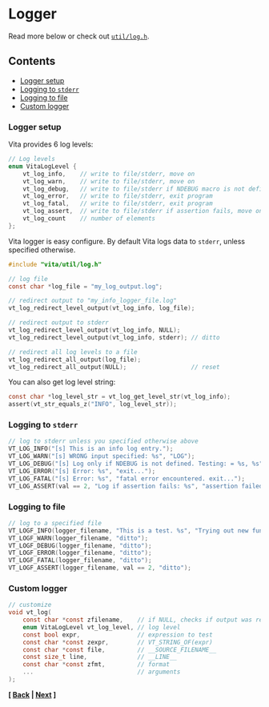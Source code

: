 # Logger
Read more below or check out [`util/log.h`](../../inc/vita/util/log.h).

## Contents
* [Logger setup](page7.md#logger-setup)
* [Logging to `stderr`](page7.md#logging-to-stderr)
* [Logging to file](page7.md#logging-to-file)
* [Custom logger](page7.md#custom-logger)

### Logger setup
Vita provides 6 log levels: 
```c
// Log levels
enum VitaLogLevel {
    vt_log_info,    // write to file/stderr, move on
    vt_log_warn,    // write to file/stderr, move on
    vt_log_debug,   // write to file/stderr if NDEBUG macro is not defined, move on
    vt_log_error,   // write to file/stderr, exit program
    vt_log_fatal,   // write to file/stderr, exit program
    vt_log_assert,  // write to file/stderr if assertion fails, move on
    vt_log_count    // number of elements
};
```

Vita logger is easy configure. By default Vita logs data to `stderr`, unless specified otherwise.
```c
#include "vita/util/log.h"

// log file
const char *log_file = "my_log_output.log";

// redirect output to "my_info_logger_file.log"
vt_log_redirect_level_output(vt_log_info, log_file); 

// redirect output to stderr
vt_log_redirect_level_output(vt_log_info, NULL); 
vt_log_redirect_level_output(vt_log_info, stderr); // ditto

// redirect all log levels to a file
vt_log_redirect_all_output(log_file);
vt_log_redirect_all_output(NULL);                  // reset
```

You can also get log level string:
```c
const char *log_level_str = vt_log_get_level_str(vt_log_info);
assert(vt_str_equals_z("INFO", log_level_str));
```

### Logging to `stderr`
```c
// log to stderr unless you specified otherwise above
VT_LOG_INFO("[s] This is an info log entry.");
VT_LOG_WARN("[s] WRONG input specified: %s", "LOG");
VT_LOG_DEBUG("[s] Log only if NDEBUG is not defined. Testing: = %s, %s", "debug msg", "debug2");
VT_LOG_ERROR("[s] Error: %s", "exit...");
VT_LOG_FATAL("[s] Error: %s", "fatal error encountered. exit...");
VT_LOG_ASSERT(val == 2, "Log if assertion fails: %s", "assertion failed");
```

### Logging to file
```c
// log to a specified file
VT_LOGF_INFO(logger_filename, "This is a test. %s", "Trying out new functionality.");
VT_LOGF_WARN(logger_filename, "ditto");
VT_LOGF_DEBUG(logger_filename, "ditto");
VT_LOGF_ERROR(logger_filename, "ditto");
VT_LOGF_FATAL(logger_filename, "ditto");
VT_LOGF_ASSERT(logger_filename, val == 2, "ditto");
```

### Custom logger
```c
// customize
void vt_log(
    const char *const zfilename,    // if NULL, checks if output was redirected by the user, otherwise use stderr
    enum VitaLogLevel vt_log_level, // log level
    const bool expr,                // expression to test
    const char *const zexpr,        // VT_STRING_OF(expr)
    const char *const file,         // __SOURCE_FILENAME__
    const size_t line,              // __LINE__
    const char *const zfmt,         // format
    ...                             // arguments
);
```

**[ [Back](page6.md) | [Next](page8.md) ]**
